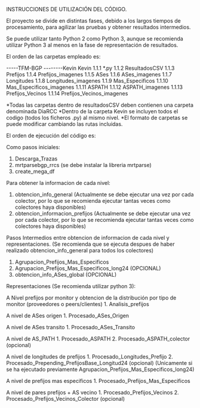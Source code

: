 INSTRUCCIONES DE UTILIZACIÓN DEL CÓDIGO.

El proyecto se divide en distintas fases, debido a los largos tiempos de procesamiento, para agilizar las pruebas y obtener
resultados intermedios.

Se puede utilizar tanto Python 2 como Python 3, aunque se recomienda utilizar Python 3 al menos en la fase de representación
de resultados.

El orden de las carpetas empleado es:

-----TFM-BGP
--------Kevin
    Kevin
        1.1.1 *.py
        1.1.2 ResultadosCSV
        1.1.3 Prefijos
        1.1.4 Prefijos_imagenes
        1.1.5 ASes
        1.1.6 ASes_imagenes
        1.1.7 Longitudes
        1.1.8 Longitudes_imagenes
        1.1.9 Mas_Especificos
        1.1.10 Mas_Especificos_imagenes
        1.1.11 ASPATH
        1.1.12 ASPATH_imagenes
        1.1.13 Prefijos_Vecinos
        1.1.14 Prefijos_Vecinos_imagenes

*Todas las carpetas dentro de resultadosCSV deben contienen una carpeta denominada DiaRCC
*Dentro de la carpeta Kevin se incluyen todos el codigo (todos los ficheros .py) al mismo nivel.
*El formato de carpetas se puede modificar cambiando las rutas incluidas.


El orden de ejecución del código es:

Como pasos iniciales:
  1. Descarga_Trazas
  2. mrtparsebgp_rrcs (se debe instalar la libreria mrtparse)
  3. create_mega_df
  
Para obtener la informacion de cada nivel:
  1. obtencion_info_general (Actualmente se debe ejecutar una vez por cada colector, por lo que se recomienda ejecutar 
  tantas veces como colectores haya disponibles)
  2. obtencion_informacion_prefijos (Actualmente se debe ejecutar una vez por cada colector, por lo que se recomienda ejecutar 
  tantas veces como colectores haya disponibles) 
  
Pasos Intermedios entre obtencion de informacion de cada nivel y representaciones. (Se recomienda que se ejecuta despues de haber realizado
obtencion_info_general para todos los colectores)
  1. Agrupacion_Prefijos_Mas_Especificos
  2. Agrupacion_Prefijos_Mas_Especificos_long24 (OPCIONAL)
  3. obtencion_info_ASes_global (OPCIONAL)
  
Representaciones (Se recomienda utilizar python 3):

  A Nivel prefijos por monitor y obtencion de la distribución por tipo de monitor (proveedores o peers/clientes)
    1. Analisis_prefijos
    
  A nivel de ASes origen
    1. Procesado_ASes_Origen
    
  A nivel de ASes transito
    1. Procesado_ASes_Transito
  
  A nivel de AS_PATH
    1. Procesado_ASPATH
    2. Procesado_ASPATH_colector (opcional)
   
  A nivel de longitudes de prefijos
    1. Procesado_Longitudes_Prefijo
    2. Procesado_Prepending_PrefijosBase_Longitud24 (opcional) (Unicamente si se ha ejecutado previamente
      Agrupacion_Prefijos_Mas_Especificos_long24)
  
  A nivel de prefijos mas especificos
    1. Procesado_Prefijos_Mas_Especificos
  
  A nivel de pares prefijos + AS vecino
    1. Procesado_Prefijos_Vecinos
    2. Procesado_Prefijos_Vecinos_Colector (opcional)
  
  
